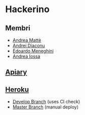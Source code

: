 # Hackerino
## Membri
- [Andrea Mattè](https://github.com/andreamatt)
- [Andrei Diaconu](https://github.com/andreidiaconu97)
- [Edoardo Meneghini](https://github.com/edomenegaz)
- [Andrea Iossa](https://github.com/andreaiossa)

## [Apiary](https://hackerino.docs.apiary.io)

## [Heroku](https://hackerino.herokuapp.com)
- [Develop Branch](https://hackerino-dev.herokuapp.com) (uses CI check)
- [Master Branch](https://hackerino.herokuapp.com/) (manual deploy)
